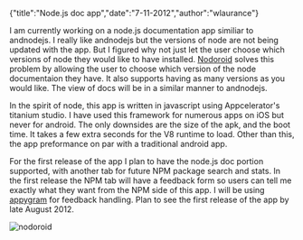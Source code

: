 {"title":"Node.js doc app","date":"7-11-2012","author":"wlaurance"}

I am currently working on a node.js documentation app similiar to
andnodejs. I really like andnodejs but the versions of node are not
being updated with the app. But I figured why not just let the user
choose which versions of node they would like to have installed.
[Nodoroid](https://github.com/wlaurance/nodoroid) solves this problem by
allowing the user to choose which version of the node documentaion they
have. It also supports having as many versions as you would like. The
view of docs will be in a similar manner to andnodejs. 

In the spirit of node, this app is written in javascript using
Appcelerator's titanium studio. I have used this framework for numerous
apps on iOS but never for android. The only downsides are the size of
the apk, and the boot time. It takes a few extra seconds for the V8
runtime to load. Other than this, the app preformance on par with a
traditional android app.

For the first release of the app I plan to have the node.js doc portion
supported, with another tab for future NPM package search and stats. In the first
release the NPM tab will have a feedback form so users can tell me
exactly what they want from the NPM side of this app. I will be using
[appygram](http://www.appygram.com) for feedback handling. Plan to see
the first release of the app by late August 2012.

![nodoroid](/img/800x480-background.png) 
